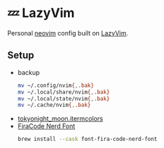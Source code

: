 # 💤 LazyVim

Personal [neovim](https://neovim.io) config built on [LazyVim](https://lazyvim.github.io/).

## Setup

- backup
  ```bash
  mv ~/.config/nvim{,.bak}
  mv ~/.local/share/nvim{,.bak}
  mv ~/.local/state/nvim{,.bak}
  mv ~/.cache/nvim{,.bak}
  ```
- [tokyonight_moon.itermcolors](https://github.com/folke/tokyonight.nvim/blob/main/extras/iterm/tokyonight_moon.itermcolors)
- [FiraCode Nerd Font](https://formulae.brew.sh/cask/font-fira-code-nerd-font#default)
  ```bash
  brew install --cask font-fira-code-nerd-font
  ```
